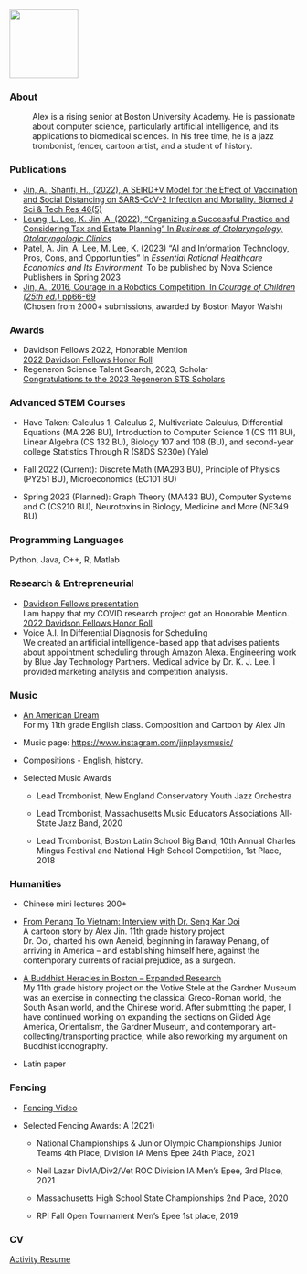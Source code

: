 <!-- ![alt text](https://avatars.githubusercontent.com/u/55638889?s=400&u=3349f9b880f34dd93ae8b2058de9ddcc3a2368a9&v=4) -->
<img src="https://avatars.githubusercontent.com/u/55638889?s=400&u=3349f9b880f34dd93ae8b2058de9ddcc3a2368a9&v=4" width="120" height="120">

### About
<dd>Alex is a rising senior at Boston University Academy. He is passionate about computer science, particularly artificial intelligence, and its applications to biomedical sciences.  In his free time, he is a jazz trombonist, fencer, cartoon artist, and a student of history.  
</dd>

### Publications
* [Jin, A., Sharifi, H., (2022), A SEIRD+V Model for the Effect of Vaccination and Social Distancing on SARS-CoV-2 Infection and Mortality. Biomed J Sci & Tech Res 46(5)](https://biomedres.us/pdfs/BJSTR.MS.ID.007413.pdf)
* [Leung, L. Lee, K. Jin, A. (2022), “Organizing a Successful Practice and Considering Tax and Estate Planning” In *Business of Otolaryngology, Otolaryngologic Clinics*](https://www.sciencedirect.com/science/article/abs/pii/S0030666521001705?via%3Dihub)
* Patel, A. Jin, A. Lee, M. Lee, K. (2023) “AI and Information Technology, Pros, Cons, and Opportunities” In *Essential Rational Healthcare Economics and Its Environment.* To be published by Nova Science Publishers in Spring 2023
* [Jin, A., 2016, Courage in a Robotics Competition. In *Courage of Children (25th ed.)* pp66-69](https://paperzz.com/doc/9271255/the-courage-of-children--boston-and-beyond--2016) \
(Chosen from 2000+ submissions, awarded by Boston Mayor Walsh)

### Awards
* Davidson Fellows 2022, Honorable Mention \
[2022 Davidson Fellows Honor Roll](https://www.davidsongifted.org/gifted-programs/fellows-scholarship/fellows/current-and-past-fellows/2022-fellows/)
* Regeneron Science Talent Search, 2023, Scholar \
[Congratulations to the 2023 Regeneron STS Scholars](https://www.societyforscience.org/regeneron-sts/2023-scholars/) 

### Advanced STEM Courses

* Have Taken: 
Calculus 1, Calculus 2, Multivariate Calculus, Differential Equations (MA 226 BU), Introduction to Computer Science 1 (CS 111 BU), Linear Algebra (CS 132 BU), Biology 107 and 108 (BU), and second-year college Statistics Through R (S&DS S230e) (Yale) 

* Fall 2022 (Current): Discrete Math (MA293 BU), Principle of Physics (PY251 BU), Microeconomics (EC101 BU) 

* Spring 2023 (Planned): Graph Theory (MA433 BU), Computer Systems and C (CS210 BU), Neurotoxins in Biology, Medicine and More (NE349 BU)

### Programming Languages

Python, Java, C++, R, Matlab

### Research & Entrepreneurial 
* [Davidson Fellows presentation](https://www.youtube.com/watch?v=lC3DmKuByLg)\
I am happy that my COVID research project got an Honorable Mention.\
[2022 Davidson Fellows Honor Roll](https://www.davidsongifted.org/gifted-programs/fellows-scholarship/fellows/current-and-past-fellows/2022-fellows/)
* Voice A.I. In Differential Diagnosis for Scheduling \
We created an artificial intelligence-based app that advises patients about appointment scheduling through Amazon Alexa. Engineering work by Blue Jay Technology Partners. Medical advice by Dr. K. J. Lee. I provided marketing analysis and competition analysis. 

### Music 
* [An American Dream](https://drive.google.com/file/d/1c3BA7XlC9cNjSyosM-scYkhrYb-i7DrN/view) \
For my 11th grade English class. Composition and Cartoon by Alex Jin
* Music page: https://www.instagram.com/jinplaysmusic/ 

* Compositions - English, history. 
* Selected Music Awards

    * Lead Trombonist, New England Conservatory Youth Jazz Orchestra  

    * Lead Trombonist, Massachusetts Music Educators Associations All-State Jazz Band, 2020

    * Lead Trombonist, Boston Latin School Big Band, 10th Annual Charles Mingus Festival and National High School Competition, 1st Place, 2018

### Humanities

* Chinese mini lectures 200+ 

* [From Penang To Vietnam: Interview with Dr. Seng Kar Ooi](https://github.com/bibjin/bibjin.github.io/blob/main/Alex%20Jin%20-%20From%20Penang%20To%20Vietnam.pdf)\
A cartoon story by Alex Jin. 11th grade history project \
Dr. Ooi, charted his own Aeneid, beginning in faraway Penang, of arriving in America – and establishing himself here, against the contemporary currents of racial prejudice, as a surgeon.

* [A Buddhist Heracles in Boston – Expanded Research](https://github.com/bibjin/bibjin.github.io/blob/main/Buddhist%20Heracles%20in%20Boston.pdf) \
My 11th grade history project on the Votive Stele at the Gardner Museum was an exercise in connecting the classical Greco-Roman world, the South Asian world, and the Chinese world. After submitting the paper, I have continued working on expanding the sections on Gilded Age America,  Orientalism, the Gardner Museum, and contemporary art-collecting/transporting practice, while also reworking my argument on Buddhist iconography. 

* Latin paper

### Fencing 
* [Fencing Video](https://www.youtube.com/watch?v=Tt_pK1_Btr0)

* Selected Fencing Awards: A (2021)

    * National Championships & Junior Olympic Championships Junior Teams 4th Place, Division IA Men’s Epee 24th Place, 2021

    * Neil Lazar Div1A/Div2/Vet ROC Division IA Men’s Epee, 3rd Place, 2021

    * Massachusetts High School State Championships 2nd Place, 2020

    * RPI Fall Open Tournament Men’s Epee 1st place, 2019

### CV 
[Activity Resume](https://github.com/bibjin/bibjin.github.io/blob/main/Alex%20Jin%20BU%20Academy%20%20Activity%20Resume%20%20With%20Research%20Abstract%20Back.docx-2.pdf)
